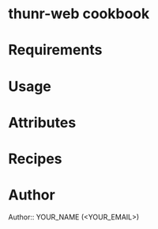 # thunr-web cookbook

# Requirements

# Usage

# Attributes

# Recipes

# Author

Author:: YOUR_NAME (<YOUR_EMAIL>)
